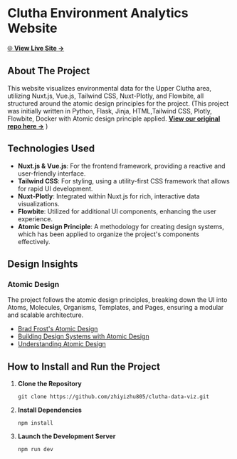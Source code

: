 # Clutha Environment Analytics Website

[🌐 **View Live Site &rarr;**](https://main.d2g404rryikpbz.amplifyapp.com/)

## About The Project

This website visualizes environmental data for the Upper Clutha area, utilizing Nuxt.js, Vue.js, Tailwind CSS, Nuxt-Plotly, and Flowbite, all structured around the atomic design principles for the project.
(This project was initially written in Python, Flask, Jinja, HTML,Tailwind CSS, Plotly, Flowbite, Docker with Atomic design principle applied.
[ **View our original repo here &rarr;**](https://github.com/zhiyizhu805/site-example)
)
## Technologies Used

- **Nuxt.js & Vue.js**: For the frontend framework, providing a reactive and user-friendly interface.
- **Tailwind CSS**: For styling, using a utility-first CSS framework that allows for rapid UI development.
- **Nuxt-Plotly**: Integrated within Nuxt.js for rich, interactive data visualizations.
- **Flowbite**: Utilized for additional UI components, enhancing the user experience.
- **Atomic Design Principle**: A methodology for creating design systems, which has been applied to organize the project's components effectively.


## Design Insights

###  Atomic Design

The project follows the atomic design principles, breaking down the UI into Atoms, Molecules, Organisms, Templates, and Pages, ensuring a modular and scalable architecture.

- [Brad Frost's Atomic Design](https://atomicdesign.bradfrost.com/)
- [Building Design Systems with Atomic Design](https://bootcamp.uxdesign.cc/building-design-systems-with-atomic-design-fd21e86f34c5)
- [Understanding Atomic Design](https://www.webstacks.com/blog/atomic-design-methodology)

## How to Install and Run the Project

1. **Clone the Repository**

    ```
    git clone https://github.com/zhiyizhu805/clutha-data-viz.git
    ```

2. **Install Dependencies**

    ```
    npm install
    ```

3. **Launch the Development Server**

    ```
    npm run dev
    ```
